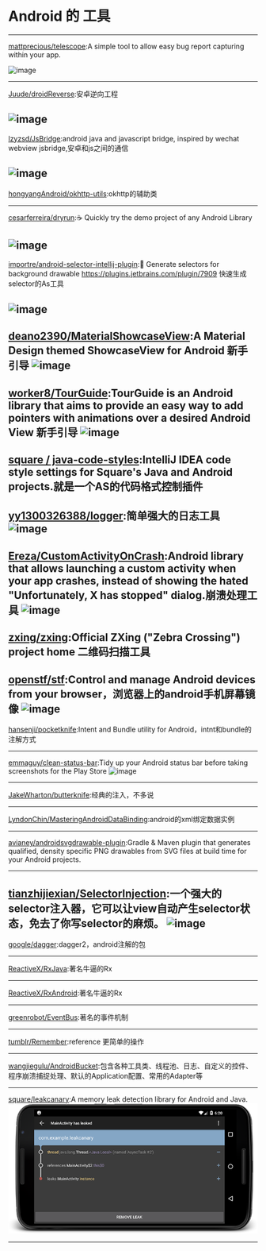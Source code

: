 
# Android 的 工具


---
[mattprecious/telescope](https://github.com/mattprecious/telescope):A simple tool to allow easy bug report capturing within your app.

![image](https://github.com/mattprecious/telescope/blob/master/images/sample.gif)     
 
---
[Juude/droidReverse](https://github.com/Juude/droidReverse):安卓逆向工程

![image](https://raw.githubusercontent.com/Juude/droidReverse/master/art/guard.png)     
---
[lzyzsd/JsBridge](https://github.com/lzyzsd/JsBridge):android java and javascript bridge, inspired by wechat webview jsbridge,安卓和js之间的通信

![image](https://raw.githubusercontent.com/lzyzsd/JsBridge/master/JsBridge.gif)     
---
[hongyangAndroid/okhttp-utils](https://github.com/hongyangAndroid/okhttp-utils):okhttp的辅助类
  
---
[cesarferreira/dryrun](https://github.com/cesarferreira/dryrun)::coffee: Quickly try the demo project of any Android Library

![image](https://raw.githubusercontent.com/cesarferreira/dryrun/master/extras/usage.gif)     
---
[importre/android-selector-intellij-plugin](https://github.com/importre/android-selector-intellij-plugin)::art: Generate selectors for background drawable https://plugins.jetbrains.com/plugin/7909
快速生成selector的As工具

![image](https://github.com/importre/android-selector-intellij-plugin/blob/master/images/screenshot1.png)     
---
[deano2390/MaterialShowcaseView](https://github.com/deano2390/MaterialShowcaseView):A Material Design themed ShowcaseView for Android 新手引导
![image](https://camo.githubusercontent.com/b72d79c013305ad20ef510af50abc6b12b721999/687474703a2f2f692e696d6775722e636f6d2f51494d59524a682e706e67)     
---
[worker8/TourGuide](https://github.com/worker8/TourGuide):TourGuide is an Android library that aims to provide an easy way to add pointers with animations over a desired Android View 新手引导
![image](https://raw.githubusercontent.com/worker8/all_my_media_files/695d9a2/2015-07-01_screenshot.png)     
---
[square / java-code-styles](https://github.com/square/java-code-styles):IntelliJ IDEA code style settings for Square's Java and Android projects.就是一个AS的代码格式控制插件     
---
[yy1300326388/logger](https://github.com/yy1300326388/logger):简单强大的日志工具
![image](https://github.com/orhanobut/logger/blob/master/images/custom-tag.png)
---

[Ereza/CustomActivityOnCrash](https://github.com/Ereza/CustomActivityOnCrash):Android library that allows launching a custom activity when your app crashes, instead of showing the hated "Unfortunately, X has stopped" dialog.崩溃处理工具
![image](https://github.com/Ereza/CustomActivityOnCrash/blob/master/images/frontpage.png)
---

[zxing/zxing](https://github.com/zxing/zxing):Official ZXing ("Zebra Crossing") project home
二维码扫描工具
---

[openstf/stf](https://github.com/openstf/stf):Control and manage Android devices from your browser，浏览器上的android手机屏幕镜像
![image](https://raw.githubusercontent.com/openstf/stf/master/doc/7s_usage.gif)
---
[hansenji/pocketknife](https://github.com/hansenji/pocketknife):Intent and Bundle utility for Android，intnt和bundle的注解方式

---
[emmaguy/clean-status-bar](https://github.com/emmaguy/clean-status-bar):Tidy up your Android status bar before taking screenshots for the Play Store
![image](https://github.com/emmaguy/clean-status-bar/blob/master/images/banner_before_after.png)

---
[JakeWharton/butterknife](https://github.com/JakeWharton/butterknife):经典的注入，不多说


---
[LyndonChin/MasteringAndroidDataBinding](https://github.com/LyndonChin/MasteringAndroidDataBinding):android的xml绑定数据实例


---
[avianey/androidsvgdrawable-plugin](https://github.com/avianey/androidsvgdrawable-plugin):Gradle & Maven plugin that generates qualified, density specific PNG drawables from SVG files at build time for your Android projects.


---

[tianzhijiexian/SelectorInjection](https://github.com/tianzhijiexian/SelectorInjection):一个强大的selector注入器，它可以让view自动产生selector状态，免去了你写selector的麻烦。
![image](https://github.com/tianzhijiexian/SelectorInjection/blob/master/demoPic/view.png)
---

[google/dagger](https://github.com/google/dagger):dagger2，android注解的包

---

[ReactiveX/RxJava](https://github.com/ReactiveX/RxJava):著名牛逼的Rx

---
[ReactiveX/RxAndroid](https://github.com/ReactiveX/RxAndroid):著名牛逼的Rx

---
[greenrobot/EventBus](https://github.com/greenrobot/EventBus):著名的事件机制

---
[tumblr/Remember](https://github.com/tumblr/Remember):reference 更简单的操作

---

[wangjiegulu/AndroidBucket](https://github.com/wangjiegulu/AndroidBucket):包含各种工具类、线程池、日志、自定义的控件、程序崩溃捕捉处理、默认的Application配置、常用的Adapter等

---
[square/leakcanary](https://github.com/square/leakcanary):A memory leak detection library for Android and Java.
![image](https://github.com/square/leakcanary/blob/master/assets/screenshot.png)

---


